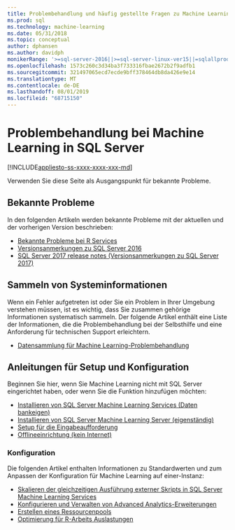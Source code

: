 ```yaml
---
title: Problembehandlung und häufig gestellte Fragen zu Machine Learning
ms.prod: sql
ms.technology: machine-learning
ms.date: 05/31/2018
ms.topic: conceptual
author: dphansen
ms.author: davidph
monikerRange: '>=sql-server-2016||>=sql-server-linux-ver15||=sqlallproducts-allversions'
ms.openlocfilehash: 1573c260c3d34ba3f733316fbae2672b2f9adfb1
ms.sourcegitcommit: 321497065ecd7ecde9bff378464db8da426e9e14
ms.translationtype: MT
ms.contentlocale: de-DE
ms.lasthandoff: 08/01/2019
ms.locfileid: "68715150"
---
```

# <a name="troubleshoot-machine-learning-in-sql-server"></a>Problembehandlung bei Machine Learning in SQL Server
[!INCLUDE[appliesto-ss-xxxx-xxxx-xxx-md](../includes/appliesto-ss-xxxx-xxxx-xxx-md.md)]

Verwenden Sie diese Seite als Ausgangspunkt für bekannte Probleme.

## <a name="known-issues"></a>Bekannte Probleme

In den folgenden Artikeln werden bekannte Probleme mit der aktuellen und der vorherigen Version beschrieben:

+ [Bekannte Probleme bei R Services](../advanced-analytics/known-issues-for-sql-server-machine-learning-services.md)
+ [Versionsanmerkungen zu SQL Server 2016](../sql-server/sql-server-2016-release-notes.md)
+ [SQL Server 2017 release notes (Versionsanmerkungen zu SQL Server 2017)](../sql-server/sql-server-2017-release-notes.md)

## <a name="how-to-gather-system-information"></a>Sammeln von Systeminformationen

Wenn ein Fehler aufgetreten ist oder Sie ein Problem in Ihrer Umgebung verstehen müssen, ist es wichtig, dass Sie zusammen gehörige Informationen systematisch sammeln. Der folgende Artikel enthält eine Liste der Informationen, die die Problembehandlung bei der Selbsthilfe und eine Anforderung für technischen Support erleichtern.

+ [Datensammlung für Machine Learning-Problembehandlung](data-collection-ml-troubleshooting-process.md)

## <a name="setup-and-configuration-guides"></a>Anleitungen für Setup und Konfiguration

Beginnen Sie hier, wenn Sie Machine Learning nicht mit SQL Server eingerichtet haben, oder wenn Sie die Funktion hinzufügen möchten:

+ [Installieren von SQL Server Machine Learning Services (Daten bankeigen)](install/sql-machine-learning-services-windows-install.md)
+ [Installieren von SQL Server Machine Learning Server (eigenständig)](install/sql-machine-learning-standalone-windows-install.md)
+ [Setup für die Eingabeaufforderung](install/sql-ml-component-commandline-install.md)
+ [Offlineeinrichtung (kein Internet)](install/sql-ml-component-install-without-internet-access.md)

### <a name="configuration"></a>Konfiguration

Die folgenden Artikel enthalten Informationen zu Standardwerten und zum Anpassen der Konfiguration für Machine Learning auf einer-Instanz:

+ [Skalieren der gleichzeitigen Ausführung externer Skripts in SQL Server Machine Learning Services](administration/modify-user-account-pool.md)   
+ [Konfigurieren und Verwalten von Advanced Analytics-Erweiterungen](r/configure-and-manage-advanced-analytics-extensions.md)  
+ [Erstellen eines Ressourcenpools](r/how-to-create-a-resource-pool-for-r.md)
+ [Optimierung für R-Arbeits Auslastungen](r/operationalizing-your-r-code.md)
